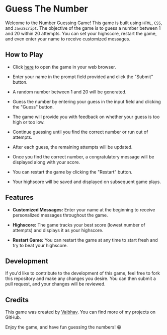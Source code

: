 # Guess The Number

Welcome to the Number Guessing Game! This game is built using `HTML`, `CSS`, and `JavaScript`. The objective of the game is to guess a number between 1 and 20 within 20 attempts. You can set your highscore, restart the game, and even enter your name to receive customized messages.

##  How to Play

- Click [here](https://prgvaibhav.github.io/Guess_the_number/) to open the game in your web browser.

- Enter your name in the prompt field provided and click the "Submit" button.

- A random number between 1 and 20 will be generated.

- Guess the number by entering your guess in the input field and clicking the "Guess" button.

- The game will provide you with feedback on whether your guess is too high or too low.

- Continue guessing until you find the correct number or run out of attempts.

- After each guess, the remaining attempts will be updated.

- Once you find the correct number, a congratulatory message will be displayed along with your score.

- You can restart the game by clicking the "Restart" button.

- Your highscore will be saved and displayed on subsequent game plays.

## Features

- **Customized Messages:** Enter your name at the beginning to receive personalized messages throughout the game.

- **Highscore:** The game tracks your best score (lowest number of attempts) and displays it as your highscore.

- **Restart Game:** You can restart the game at any time to start fresh and try to beat your highscore.

## Development

If you'd like to contribute to the development of this game, feel free to fork this repository and make any changes you desire. You can then submit a pull request, and your changes will be reviewed.

## Credits

This game was created by [Vaibhav](https://kumarvaibhav.vercel.app/). You can find more of my projects on GitHub.

Enjoy the game, and have fun guessing the numbers! 😁
